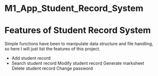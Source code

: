 # M1_App_Student_Record_System

# Features of Student Record System
Simple functions have been to manipulate data structure and file handling, so here I will just list the features of this project.
* Add student record
* Search student record
Modify student record
Generate marksheet 
Delete student record
Change password
